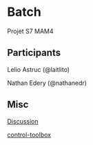 # Batch
Projet S7 MAM4

## Participants

Lelio Astruc (@laitlito)

Nathan Edery (@nathanedr)

## Misc

[Discussion](https://github.com/pns-mam/batch/discussions/1)

[control-toolbox](http://control-toolbox.org)
